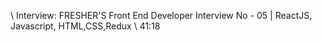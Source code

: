 \\ Interview:
FRESHER'S Front End Developer Interview No - 05 | ReactJS, Javascript, HTML,CSS,Redux
\\ 41:18